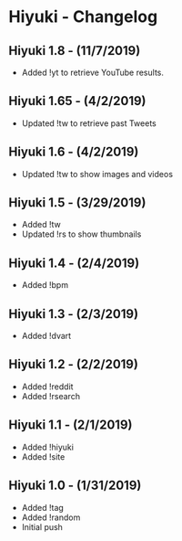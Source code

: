 # Hiyuki - Changelog

## Hiyuki 1.8 - (11/7/2019)
- Added !yt to retrieve YouTube results.

## Hiyuki 1.65 - (4/2/2019)
- Updated !tw to retrieve past Tweets

## Hiyuki 1.6 - (4/2/2019)
- Updated !tw to show images and videos

## Hiyuki 1.5 - (3/29/2019)
- Added !tw
- Updated !rs to show thumbnails

## Hiyuki 1.4 - (2/4/2019)
- Added !bpm

## Hiyuki 1.3 - (2/3/2019)
- Added !dvart

## Hiyuki 1.2 - (2/2/2019)
- Added !reddit
- Added !rsearch

## Hiyuki 1.1 - (2/1/2019)
- Added !hiyuki
- Added !site

## Hiyuki 1.0 - (1/31/2019)
- Added !tag
- Added !random
- Initial push